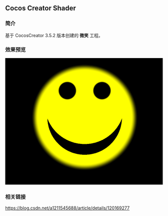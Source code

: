 ## Cocos Creator Shader

### 简介
基于 CocosCreator 3.5.2 版本创建的 **微笑** 工程。

### 效果预览
![image](../../../image/202207/2022072301.png)

### 相关链接
https://blog.csdn.net/a1211545688/article/details/120169277